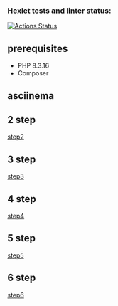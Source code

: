 ### Hexlet tests and linter status:
[![Actions Status](https://github.com/aabelyaev/php-project-48/actions/workflows/hexlet-check.yml/badge.svg)](https://github.com/aabelyaev/php-project-48/actions)

## prerequisites

* PHP 8.3.16
* Composer

## asciinema
##  2 step ##
 [step2](https://asciinema.org/a/cjmsp0uHjQV1ULqKLAcQ6gf7w)
##  3 step ##
 [step3](https://asciinema.org/a/S6UkUckAwnc8Ype5JCOHqMJey)
## 4 step ##
 [step4](https://asciinema.org/a/QK6N8WGUUqGNIU1uxtPS0ZnIn)
## 5 step ##
 [step5](https://asciinema.org/a/3aQB4k0032lFYFiobB4dk3Jb3)
## 6 step ##
 [step6](https://asciinema.org/a/77uxxbWlDzVcpiJOJr2Uk6Zf2)

